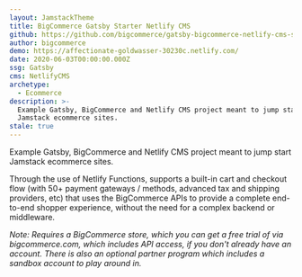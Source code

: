 ```yaml
---
layout: JamstackTheme
title: BigCommerce Gatsby Starter Netlify CMS
github: https://github.com/bigcommerce/gatsby-bigcommerce-netlify-cms-starter
author: bigcommerce
demo: https://affectionate-goldwasser-30230c.netlify.com/
date: 2020-06-03T00:00:00.000Z
ssg: Gatsby
cms: NetlifyCMS
archetype:
  - Ecommerce
description: >-
  Example Gatsby, BigCommerce and Netlify CMS project meant to jump start
  Jamstack ecommerce sites.
stale: true
---
```


Example Gatsby, BigCommerce and Netlify CMS project meant to jump start Jamstack ecommerce sites.

Through the use of Netlify Functions, supports a built-in cart and checkout flow (with 50+ payment gateways / methods, advanced tax and shipping providers, etc) that uses the BigCommerce APIs to provide a complete end-to-end shopper experience, without the need for a complex backend or
middleware.

_Note: Requires a BigCommerce store, which you can get a free trial of via bigcommerce.com, which includes API access, if you don't already have an account. There is also an optional partner program which includes a sandbox account to play around in._
